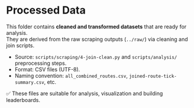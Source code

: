 # Processed Data

This folder contains **cleaned and transformed datasets** that are ready for analysis.  
They are derived from the raw scraping outputs (`../raw/`) via cleaning and join scripts.

- Source: `scripts/scraping/4-join-clean.py` and `scripts/analysis/` preprocessing steps.  
- Format: CSV files (UTF-8).  
- Naming convention: `all_combined_routes.csv`, `joined-route-tick-summary.csv`, etc.  

✅ These files are suitable for analysis, visualization and building leaderboards.  
